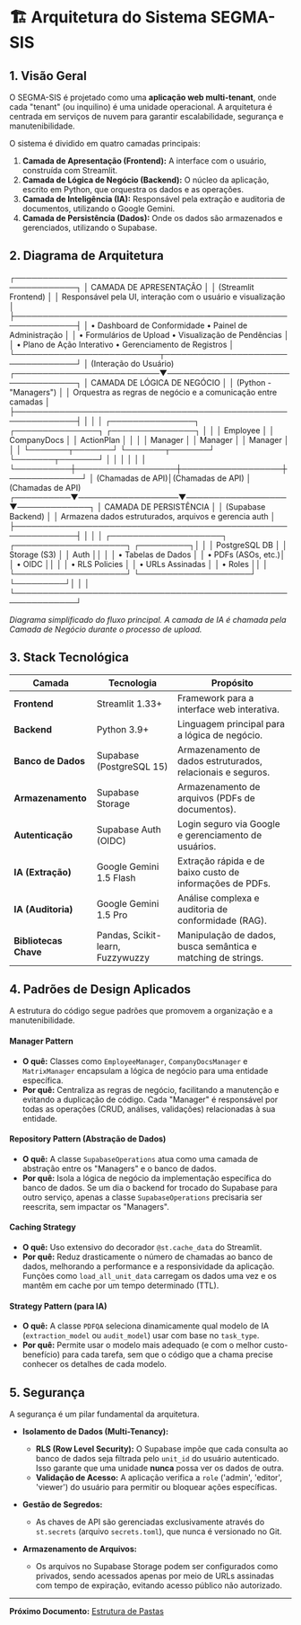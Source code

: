 # 🏗️ Arquitetura do Sistema SEGMA-SIS

## 1. Visão Geral

O SEGMA-SIS é projetado como uma **aplicação web multi-tenant**, onde cada "tenant" (ou inquilino) é uma unidade operacional. A arquitetura é centrada em serviços de nuvem para garantir escalabilidade, segurança e manutenibilidade.

O sistema é dividido em quatro camadas principais:
1.  **Camada de Apresentação (Frontend):** A interface com o usuário, construída com Streamlit.
2.  **Camada de Lógica de Negócio (Backend):** O núcleo da aplicação, escrito em Python, que orquestra os dados e as operações.
3.  **Camada de Inteligência (IA):** Responsável pela extração e auditoria de documentos, utilizando o Google Gemini.
4.  **Camada de Persistência (Dados):** Onde os dados são armazenados e gerenciados, utilizando o Supabase.

## 2. Diagrama de Arquitetura

┌─────────────────────────────────────────────────────────────┐
│ CAMADA DE APRESENTAÇÃO │
│ (Streamlit Frontend) │
│ Responsável pela UI, interação com o usuário e visualização │
├─────────────────────────────────────────────────────────────┤
│ • Dashboard de Conformidade • Painel de Administração │
│ • Formulários de Upload • Visualização de Pendências │
│ • Plano de Ação Interativo • Gerenciamento de Registros │
└──────────────────────────┬──────────────────────────────────┘
│ (Interação do Usuário)
┌──────────────────────────▼──────────────────────────────────┐
│ CAMADA DE LÓGICA DE NEGÓCIO │
│ (Python - "Managers") │
│ Orquestra as regras de negócio e a comunicação entre camadas │
├─────────────────────────────────────────────────────────────┤
│ │
│ ┌───────────────┐ ┌───────────────┐ ┌───────────────┐ │
│ │ Employee │ │ CompanyDocs │ │ ActionPlan │ │
│ │ Manager │ │ Manager │ │ Manager │ │
│ └───────┬───────┘ └───────┬───────┘ └───────┬───────┘ │
│ │ │ │ │
└──────────┼──────────────────┼──────────────────┼─────────────┘
│ (Chamadas de API)│(Chamadas de API) │ (Chamadas de API)
┌──────────▼──────────────────▼──────────────────▼─────────────┐
│ CAMADA DE PERSISTÊNCIA │
│ (Supabase Backend) │
│ Armazena dados estruturados, arquivos e gerencia auth │
├─────────────────────────────────────────────────────────────┤
│ │
│ ┌────────────────────┐ ┌────────────────────┐ ┌─────────┐│
│ │ PostgreSQL DB │ │ Storage (S3) │ │ Auth ││
│ │ • Tabelas de Dados │ │ • PDFs (ASOs, etc.)│ │ • OIDC ││
│ │ • RLS Policies │ │ • URLs Assinadas │ │ • Roles ││
│ └────────────────────┘ └────────────────────┘ └─────────┘│
│ │
└─────────────────────────────────────────────────────────────┘

*Diagrama simplificado do fluxo principal. A camada de IA é chamada pela Camada de Negócio durante o processo de upload.*

## 3. Stack Tecnológica

| Camada         | Tecnologia                  | Propósito                                                   |
|----------------|-----------------------------|-------------------------------------------------------------|
| **Frontend**   | Streamlit 1.33+             | Framework para a interface web interativa.                  |
| **Backend**    | Python 3.9+                 | Linguagem principal para a lógica de negócio.               |
| **Banco de Dados** | Supabase (PostgreSQL 15)    | Armazenamento de dados estruturados, relacionais e seguros. |
| **Armazenamento** | Supabase Storage            | Armazenamento de arquivos (PDFs de documentos).             |
| **Autenticação** | Supabase Auth (OIDC)        | Login seguro via Google e gerenciamento de usuários.        |
| **IA (Extração)** | Google Gemini 1.5 Flash   | Extração rápida e de baixo custo de informações de PDFs.    |
| **IA (Auditoria)** | Google Gemini 1.5 Pro     | Análise complexa e auditoria de conformidade (RAG).         |
| **Bibliotecas Chave** | Pandas, Scikit-learn, Fuzzywuzzy | Manipulação de dados, busca semântica e matching de strings. |

## 4. Padrões de Design Aplicados

A estrutura do código segue padrões que promovem a organização e a manutenibilidade.

#### **Manager Pattern**
- **O quê:** Classes como `EmployeeManager`, `CompanyDocsManager` e `MatrixManager` encapsulam a lógica de negócio para uma entidade específica.
- **Por quê:** Centraliza as regras de negócio, facilitando a manutenção e evitando a duplicação de código. Cada "Manager" é responsável por todas as operações (CRUD, análises, validações) relacionadas à sua entidade.

#### **Repository Pattern (Abstração de Dados)**
- **O quê:** A classe `SupabaseOperations` atua como uma camada de abstração entre os "Managers" e o banco de dados.
- **Por quê:** Isola a lógica de negócio da implementação específica do banco de dados. Se um dia o backend for trocado do Supabase para outro serviço, apenas a classe `SupabaseOperations` precisaria ser reescrita, sem impactar os "Managers".

#### **Caching Strategy**
- **O quê:** Uso extensivo do decorador `@st.cache_data` do Streamlit.
- **Por quê:** Reduz drasticamente o número de chamadas ao banco de dados, melhorando a performance e a responsividade da aplicação. Funções como `load_all_unit_data` carregam os dados uma vez e os mantêm em cache por um tempo determinado (TTL).

#### **Strategy Pattern (para IA)**
- **O quê:** A classe `PDFQA` seleciona dinamicamente qual modelo de IA (`extraction_model` ou `audit_model`) usar com base no `task_type`.
- **Por quê:** Permite usar o modelo mais adequado (e com o melhor custo-benefício) para cada tarefa, sem que o código que a chama precise conhecer os detalhes de cada modelo.

## 5. Segurança

A segurança é um pilar fundamental da arquitetura.

- **Isolamento de Dados (Multi-Tenancy):**
  - **RLS (Row Level Security):** O Supabase impõe que cada consulta ao banco de dados seja filtrada pelo `unit_id` do usuário autenticado. Isso garante que uma unidade **nunca** possa ver os dados de outra.
  - **Validação de Acesso:** A aplicação verifica a `role` ('admin', 'editor', 'viewer') do usuário para permitir ou bloquear ações específicas.

- **Gestão de Segredos:**
  - As chaves de API são gerenciadas exclusivamente através do `st.secrets` (arquivo `secrets.toml`), que nunca é versionado no Git.

- **Armazenamento de Arquivos:**
  - Os arquivos no Supabase Storage podem ser configurados como privados, sendo acessados apenas por meio de URLs assinadas com tempo de expiração, evitando acesso público não autorizado.

---
**Próximo Documento:** [Estrutura de Pastas](./FOLDER_STRUCTURE.md)